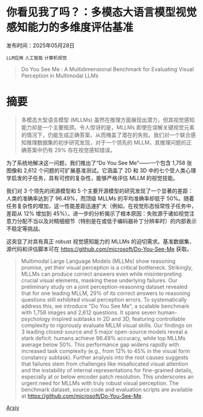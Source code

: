 # 你看见我了吗？：多模态大语言模型视觉感知能力的多维度评估基准

发布时间：2025年05月28日

`LLM应用` `人工智能` `计算机视觉`

> Do You See Me : A Multidimensional Benchmark for Evaluating Visual Perception in Multimodal LLMs

# 摘要

> 多模态大型语言模型 (MLLMs) 虽然在推理方面展现出潜力，但其视觉感知能力却是一个主要瓶颈。令人惊讶的是，MLLMs 即使在误解关键视觉元素的情况下，仍能生成正确答案，从而掩盖了潜在的失败。我们对一个联合感知推理数据集的初步研究发现，对于一个领先的 MLLM，其推理问题的正确答案中仍有 29% 存在视觉感知错误。

为了系统地解决这一问题，我们推出了“Do You See Me”——一个包含 1,758 张图像和 2,612 个问题的可扩展基准测试。它涵盖了 2D 和 3D 中的七个受人类心理学启发的子任务，具有可控的复杂性，能够严格评估 MLLM 的视觉技能。

我们对 3 个领先的闭源模型和 5 个主要开源模型的研究发现了一个显著的差距：人类的准确率达到了 96.49%，而顶级 MLLMs 的平均准确率却低于 50%。随着任务复杂性的增加，这一性能差距迅速扩大（例如，在视觉形态恒常性子任务中，差距从 12% 增加到 45%）。进一步的分析揭示了根本原因：失败源于诸如视觉注意力分配不当以及对精细细节（特别是在或低于编码器补丁分辨率时）的内部表示不稳定等挑战。

这突显了对具有真正 robust 视觉感知能力的 MLLMs 的迫切需求。基准数据集、源代码和评估脚本可在 https://github.com/microsoft/Do-You-See-Me 获取。


> Multimodal Large Language Models (MLLMs) show reasoning promise, yet their visual perception is a critical bottleneck. Strikingly, MLLMs can produce correct answers even while misinterpreting crucial visual elements, masking these underlying failures. Our preliminary study on a joint perception-reasoning dataset revealed that for one leading MLLM, 29% of its correct answers to reasoning questions still exhibited visual perception errors. To systematically address this, we introduce "Do You See Me", a scalable benchmark with 1,758 images and 2,612 questions. It spans seven human-psychology inspired subtasks in 2D and 3D, featuring controllable complexity to rigorously evaluate MLLM visual skills. Our findings on 3 leading closed-source and 5 major open-source models reveal a stark deficit: humans achieve 96.49% accuracy, while top MLLMs average below 50%. This performance gap widens rapidly with increased task complexity (e.g., from 12% to 45% in the visual form constancy subtask). Further analysis into the root causes suggests that failures stem from challenges like misallocated visual attention and the instability of internal representations for fine-grained details, especially at or below encoder patch resolution. This underscores an urgent need for MLLMs with truly robust visual perception. The benchmark dataset, source code and evaluation scripts are available at https://github.com/microsoft/Do-You-See-Me.

[Arxiv](https://arxiv.org/abs/2506.02022)